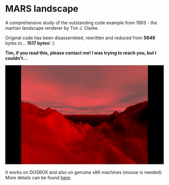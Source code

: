 # MARS landscape

A comprehensive study of the outstanding code example from 1993 - the martian landscape renderer by Tim J. Clarke.

Original code has been disassembled, rewritten and reduced from **5649** bytes to... **1517 bytes**! :)

**Tim, if you read this, please contact me! I was trying to reach you, but I couldn't...**

![MARS](https://raw.githubusercontent.com/matrix-toolbox/MARS.COM/main/mars_4_3.png)

It works on DOSBOX and also on genuine x86 machines (mouse is needed). More details can be found [here](https://chaos.if.uj.edu.pl/~wojtek/MARS.COM).
